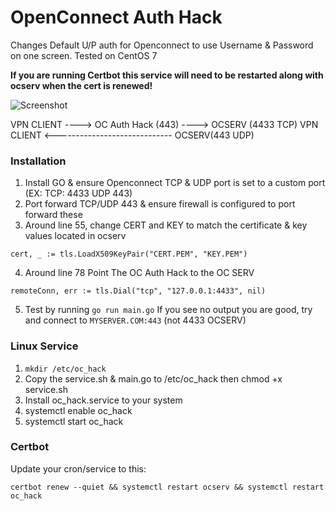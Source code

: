 # OpenConnect Auth Hack
Changes Default U/P auth for Openconnect to use Username &amp; Password on one screen. Tested on CentOS 7

**If you are running Certbot this service will need to be restarted along with ocserv when the cert is renewed!**

![Screenshot](https://github.com/thomaswilbur/OpenConnect-Auth-Hack/blob/main/Screen%20Shot%202022-04-26%20at%205.09.56%20AM.png?raw=true)

VPN CLIENT ----> OC Auth Hack (443) ----> OCSERV (4433 TCP)
VPN CLIENT <----------------------------- OCSERV(443 UDP)

### Installation

1. Install GO & ensure Openconnect TCP & UDP port is set to a custom port (EX: TCP: 4433 UDP 443)
2. Port forward TCP/UDP 443 & ensure firewall is configured to port forward these
3. Around line 55, change CERT and KEY to match the certificate & key values located in ocserv

```cert, _ := tls.LoadX509KeyPair("CERT.PEM", "KEY.PEM")```

4. Around line 78 Point The OC Auth Hack to the OC SERV

```remoteConn, err := tls.Dial("tcp", "127.0.0.1:4433", nil)```

5. Test by running ```go run main.go``` If you see no output you are good, try and connect to ```MYSERVER.COM:443``` (not 4433 OCSERV)

### Linux Service

1. ```mkdir /etc/oc_hack```
2. Copy the service.sh & main.go to /etc/oc_hack then chmod +x service.sh
3. Install oc_hack.service to your system
4. systemctl enable oc_hack
5. systemctl start oc_hack

### Certbot

Update your cron/service to this:

```certbot renew --quiet && systemctl restart ocserv && systemctl restart oc_hack```

